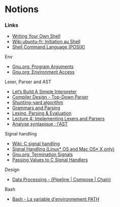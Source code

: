 # Notions

### Links

- [Writing Your Own Shell](https://www.cs.purdue.edu/homes/grr/SystemsProgrammingBook/Book/Chapter5-WritingYourOwnShell.pdf)
- [Wiki ubuntu-fr: Initiation au Shell](https://doc.ubuntu-fr.org/projets/ecole/scripting/initiation_au_shell)
- [Shell Command Language (POSIX)](https://pubs.opengroup.org/onlinepubs/9699919799.2018edition/utilities/V3_chap02.html)

Env

- [Gnu.org: Program Arguments](https://www.gnu.org/software/libc/manual/html_node/Program-Arguments.html)
- [Gnu.org: Environment Access](https://www.gnu.org/software/libc/manual/html_node/Environment-Access.html)

Lexer, Parser and AST  

- [Let’s Build A Simple Interpreter](https://ruslanspivak.com/lsbasi-part1/)
- [Compiler Design - Top-Down Parser](https://www.tutorialspoint.com/compiler_design/compiler_design_top_down_parser.htm)
- [Shunting-yard algorithm](https://en.wikipedia.org/wiki/Shunting-yard_algorithm)
- [Grammars and Parsing](http://www.cs.cornell.edu/courses/cs2112/2015fa/lectures/lec_parsing/)
- [Lexing, Parsing & Evaluation](http://www-igm.univ-mlv.fr/~forax/ens/java-avance/cours/pdf/old/Generation%20de%20code%201.pdf)
- [Lecture 4: Implementing Lexers and Parsers](http://www.cse.chalmers.se/edu/year/2015/course/DAT150/lectures/proglang-04.html)
- [Analyse syntaxique : l'AST](http://www.gaudry.be/langages-analyse-syntaxique-ast.html)

Signal handling  

- [Wiki: C signal handling](https://en.wikipedia.org/wiki/C_signal_handling)
- [Signal Handling (Linux* OS and Mac OS* X only)](https://scc.ustc.edu.cn/zlsc/sugon/intel/compiler_f/main_for/bldaps_for/lin/bldaps_sighandl.htm)
- [Gnu.org: Termination Signals](https://www.gnu.org/software/libc/manual/html_node/Termination-Signals.html)
- [Passing Values to C Signal Handlers](http://sgeos.github.io/unix/c/signals/2016/02/24/passing-values-to-c-signal-handlers.html)

Design  

- [Data Processing - (Pipeline | Compose | Chain)](https://datacadamia.com/data/processing/pipeline)

Bash  

- [Bash - La variable d'environnement PATH](https://www.commentcamarche.net/faq/3585-bash-la-variable-d-environnement-path)
